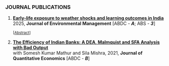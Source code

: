 ### JOURNAL PUBLICATIONS
<ol>
  <li>
    <b><a href="https://doi.org/10.1016/j.jenvman.2025.125572">Early-life exposure to weather shocks and learning outcomes in India</a> 
    </b> <br>
    2025, <b>Journal of Environmental Management</b> 
    [ABDC - <i><b>A</b></i>; ABS - <i><b>3</b></i>] <br>
    
<small>[<a href="#/" onclick="visib('kosi_abs')">Abstract</a>] </small>
<div id="kosi_abs" style="display: none; text-align: justify; line-height: 1.2">
 <small>
We study the medium-term effects of early-life exposure to weather shocks on children's learning outcomes in India. Using spatial and cohort variation in exposure to a plausibly exogenous flood within difference-in-differences and event study frameworks, we find that children exposed to an unanticipated and extreme flood in early life score 0.08 and 0.06 standard deviations lower in reading and math tests, respectively, five to six years after exposure. Further, using an event study design, we find that the timing of exposure matters, with significant negative effects on cognitive development observed only for exposure just prior to school-start age (i.e., ages four and five), while exposure at younger ages shows no significant impact. The results are driven by children from lower socioeconomic backgrounds, suggesting sudden and persistent income shock as an underlying mechanism. Our findings provide fresh evidence on the extent to which the timing of exposure matters and have important policy implications.
</small><br><br/></div> 
  </li>
  
  <li>
    <b><a href="https://link.springer.com/article/10.1007/s40953-021-00247-x">The Efficiency of Indian Banks: A DEA, Malmquist and SFA Analysis with Bad Output</a></b> <br>
    with Somesh Kumar Mathur and Sila Mishra, 2021, <b>Journal of Quantitative Economics</b> 
    [ABDC - <i><b>B</b></i>]
  </li>
</ol>
